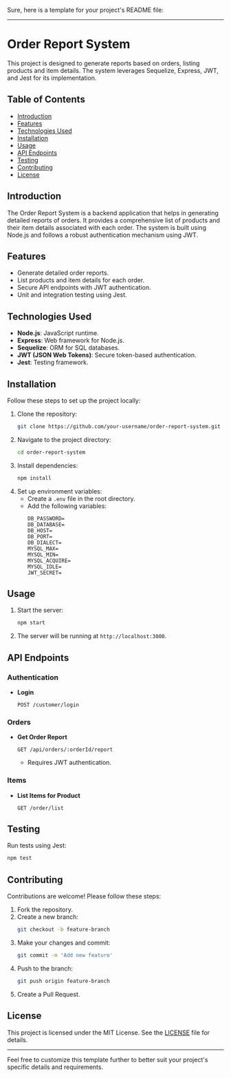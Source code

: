 Sure, here is a template for your project's README file:

---

# Order Report System

This project is designed to generate reports based on orders, listing products and item details. The system leverages Sequelize, Express, JWT, and Jest for its implementation.

## Table of Contents

- [Introduction](#introduction)
- [Features](#features)
- [Technologies Used](#technologies-used)
- [Installation](#installation)
- [Usage](#usage)
- [API Endpoints](#api-endpoints)
- [Testing](#testing)
- [Contributing](#contributing)
- [License](#license)

## Introduction

The Order Report System is a backend application that helps in generating detailed reports of orders. It provides a comprehensive list of products and their item details associated with each order. The system is built using Node.js and follows a robust authentication mechanism using JWT.

## Features

- Generate detailed order reports.
- List products and item details for each order.
- Secure API endpoints with JWT authentication.
- Unit and integration testing using Jest.

## Technologies Used

- **Node.js**: JavaScript runtime.
- **Express**: Web framework for Node.js.
- **Sequelize**: ORM for SQL databases.
- **JWT (JSON Web Tokens)**: Secure token-based authentication.
- **Jest**: Testing framework.

## Installation

Follow these steps to set up the project locally:

1. Clone the repository:
    ```bash
    git clone https://github.com/your-username/order-report-system.git
    ```
2. Navigate to the project directory:
    ```bash
    cd order-report-system
    ```
3. Install dependencies:
    ```bash
    npm install
    ```
4. Set up environment variables:
    - Create a `.env` file in the root directory.
    - Add the following variables:
        ```
        DB_PASSWORD=
        DB_DATABASE=
        DB_HOST=
        DB_PORT=
        DB_DIALECT=
        MYSQL_MAX=
        MYSQL_MIN=
        MYSQL_ACQUIRE=
        MYSQL_IDLE=
        JWT_SECRET=
        ```

## Usage

1. Start the server:
    ```bash
    npm start
    ```
2. The server will be running at `http://localhost:3000`.

## API Endpoints

### Authentication

- **Login**
    ```http
    POST /customer/login
    ```

### Orders

- **Get Order Report**
    ```http
    GET /api/orders/:orderId/report
    ```
    - Requires JWT authentication.


### Items

- **List Items for Product**
    ```http
    GET /order/list
    ```

## Testing

Run tests using Jest:

```bash
npm test
```

## Contributing

Contributions are welcome! Please follow these steps:

1. Fork the repository.
2. Create a new branch:
    ```bash
    git checkout -b feature-branch
    ```
3. Make your changes and commit:
    ```bash
    git commit -m 'Add new feature'
    ```
4. Push to the branch:
    ```bash
    git push origin feature-branch
    ```
5. Create a Pull Request.

## License

This project is licensed under the MIT License. See the [LICENSE](LICENSE) file for details.

---

Feel free to customize this template further to better suit your project's specific details and requirements.